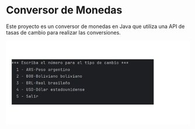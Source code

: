 # Conversor de Monedas

Este proyecto es un conversor de monedas en Java que utiliza una API de tasas de cambio para realizar las conversiones.

![Menú Principal](src/Img/Menu.png)

